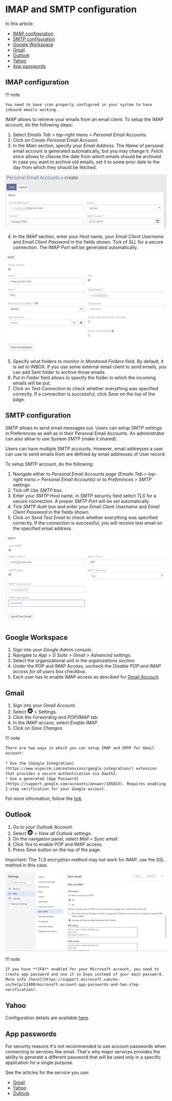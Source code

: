 ﻿# IMAP and SMTP configuration

In this article:

* [IMAP configuration](#imap-configuration)
* [SMTP configuration](#smtp-configuration)
* [Google Workspace](#google-workspace)
* [Gmail](#gmail)
* [Outlook](#outlook)
* [Yahoo](#yahoo)
* [App passwords](#app-passwords)

## IMAP configuration

!!! note

    You need to have cron properly configured in your system to have inbound emails working.

IMAP allows to retrieve your emails from an email client. To setup the IMAP account, do the following steps:
1. Select *Emails Tab > top-right menu > Personal Email Accounts*.
2. Click on *Create Personal Email Account*.
3. In the *Main* section, specify your *Email Address*. The *Name* of personal email account is generated automatically, but you may change it. *Fetch since* allows to choose the date from which emails should be archived. In case you want to archive old emails, set it to some prior date to the day from which they should be fetched.

![Create personal email account](https://raw.githubusercontent.com/espocrm/documentation/master/docs/_static/images/user-guide/imap-smtp-configuration/1.png)

4. In the *IMAP* section, enter your *Host* name, your *Email Client Username* and *Email Client Password* in the fields shown. Tick of *SLL* for a secure connection. The IMAP *Port* will be generated automatically.

![IMAP configuration](https://raw.githubusercontent.com/espocrm/documentation/master/docs/_static/images/user-guide/imap-smtp-configuration/2.png)

5. Specify what folders to monitor in *Monitored Folders* field. By default, it is set to INBOX. If you use some external email client to send emails, you can add Sent folder to archive those emails.
6. *Put in Folder* field allows to specify the folder in which the incoming emails will be put.
7. Click on *Test Connection* to check whether everything was specified correctly.  If a connection is successful, click *Save* on the top of the page.

## SMTP configuration

SMTP allows to send email messages out. Users can setup SMTP settings in Preferences as well as in their Personal Email Accounts. An administrator can also allow to use System SMTP (make it shared).

Users can have multiple SMTP accounts. However, email addresses a user can use to send emails from are defined by email addresses of User record.

To setup SMTP account, do the following:

1. Navigate either to *Personal Email Accounts page (Emails Tab > top-right menu > Personal Email Accounts)* or to *Preferences > SMTP* settings.
2. Tick off *Use SMTP* box.
3. Enter your *SMTP Host* name, in SMTP security field select *TLS* for a secure connection. A proper *SMTP Port* will be set automatically.
4. Tick *SMTP Auth* box and enter your *Email Client Username* and *Email Client Password* in the fields shown.
5. Click on *Send Test Email* to check whether everything was specified correctly. If the connection is successful, you will receive test email on the specified email address.

![SMTP configuration](https://raw.githubusercontent.com/espocrm/documentation/master/docs/_static/images/user-guide/imap-smtp-configuration/3.png)

## Google Workspace

1. Sign into your *Google Admin console*.
2. Navigate to *App > G Suite > Gmail > Advanced settings*.
3. Select the organizational unit in the *organizations section*.
4. Under the POP and IMAP Access, uncheck the *Disable POP and IMAP access for all users box* checkbox.
5. Each user has to enable IMAP access as descibed for [Gmail Account](#setup-for-gmail-account).

## Gmail

1. Sign into your *Gmail Account*.
2. Select ![Settings](https://raw.githubusercontent.com/espocrm/documentation/master/docs/_static/images/user-guide/imap-smtp-configuration/4.png) > Settings.
3. Click the *Forwarding and POP/IMAP* tab.
4. In the *IMAP access*, select *Enable IMAP*.
5. Click on *Save Changes*.

!!! note

    There are two ways in which you can setup IMAP and SMTP for Gmail account:

    * Use the [Google Integration](https://www.espocrm.com/extensions/google-integration/) extension that provides a secure authentication via Oauth2.
    * Use a generated [App Password](https://support.google.com/accounts/answer/185833). Requires enabling 2-step verification for your Google account.

For more information, follow the [link](https://support.google.com/mail/answer/7126229?hl=en).

## Outlook

1. Go to your *Outlook Account*.
2. Select ![Settings](https://raw.githubusercontent.com/espocrm/documentation/master/docs/_static/images/user-guide/imap-smtp-configuration/4.png) > *View all Outlook settings*.
3. On the navigation panel, select *Mail > Sync email*.
4. Click *Yes* to enable POP and IMAP access.
5. Press *Save* button on the top of the page.

Important: The TLS encryption method may not work for IMAP, use the SSL method in this case.

![Outlook configuration](https://raw.githubusercontent.com/espocrm/documentation/master/docs/_static/images/user-guide/imap-smtp-configuration/5.png)

!!! note

    If you have **2FA** enabled for your Microsoft account, you need to create app password and use it in Espo instead of your main password. More info [here](https://support.microsoft.com/en-us/help/12409/microsoft-account-app-passwords-and-two-step-verification).

## Yahoo

Configuration details are available [here](https://help.yahoo.com/kb/SLN4075.html).

## App passwords

For security reasons it's not recommended to use account passwords when connecting to services like email. That's why major services provides the ability to generate a different password that will be used only in a specific application for a single purpose.

See the articles for the service you use:

* [Gmail](https://support.google.com/accounts/answer/185833)
* [Yahoo](https://in.help.yahoo.com/kb/SLN15241.html)
* [Outlook](https://support.microsoft.com/en-us/account-billing/using-app-passwords-with-apps-that-don-t-support-two-step-verification-5896ed9b-4263-e681-128a-a6f2979a7944)
